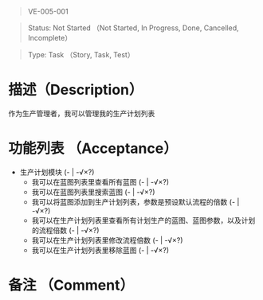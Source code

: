 > VE-005-001

> Status: Not Started （Not Started, In Progress, Done, Cancelled, Incomplete）

> Type: Task （Story, Task, Test）

# 描述（Description）
作为生产管理者，我可以管理我的生产计划列表

# 功能列表 （Acceptance）
* 生产计划模块 (- | -√×?)
  * 我可以在蓝图列表里查看所有蓝图 (- | -√×?)
  * 我可以在蓝图列表里搜索蓝图 (- | -√×?)
  * 我可以将蓝图添加到生产计划列表，参数是预设默认流程的倍数 (- | -√×?)
  * 我可以在生产计划列表里查看所有计划生产的蓝图、蓝图参数，以及计划的流程倍数 (- | -√×?)
  * 我可以在生产计划列表里修改流程倍数 (- | -√×?)
  * 我可以在生产计划列表里移除蓝图 (- | -√×?)

# 备注 （Comment）

